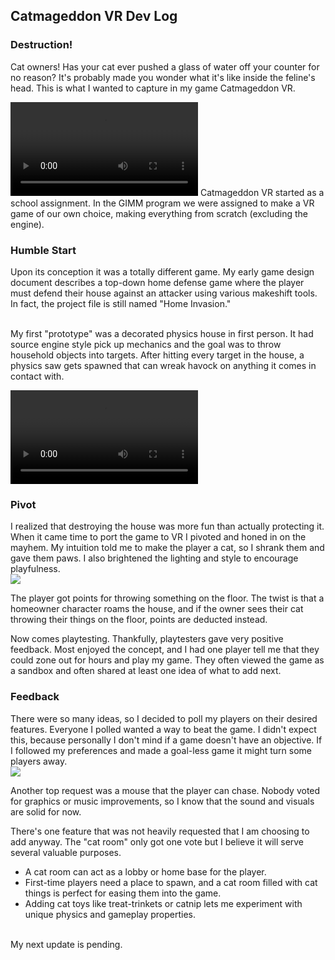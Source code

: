 ## Catmageddon VR Dev Log

### Destruction!

Cat owners! Has your cat ever pushed a glass of water off your counter for no reason? 
It's probably made you wonder what it's like inside the feline's head. This is what 
I wanted to capture in my game Catmageddon VR. 
<br>
	
![](/assets/catgame-showreel.mp4)
Catmageddon VR started as a school assignment. In the GIMM program we 
were assigned to make a VR game of our own choice, making everything from scratch (excluding the engine).

### Humble Start
Upon its conception it was a totally different game. 
My early game design document describes a top-down home defense game where the player must defend their house 
against an attacker using various makeshift tools.
In fact, the project file is still named "Home Invasion."  
<br>

My first "prototype" was a decorated physics house in first person. It had source engine style 
pick up mechanics and the goal was to throw household objects into targets. After hitting every target in the house, 
a physics saw gets spawned that can wreak havock on anything it comes in contact with.

![](/assets/willerup-throwthings-minigame-screencap.mp4)

### Pivot
I realized that destroying the house was more fun than actually protecting it. 
When it came time to port the game to VR I pivoted and honed in on the mayhem. 
My intuition told me to make the player a cat, so I shrank them and gave them paws. 
I also brightened the lighting and style to encourage playfulness.
<br>
![](/assets/turntable.PNG)

The player got points for throwing something 
on the floor. The twist is that a homeowner character roams the house, and if the owner sees their cat 
throwing their things on the floor, points are deducted instead.
<br>

Now comes playtesting. Thankfully, playtesters gave very positive feedback. 
Most enjoyed the concept, and I had one player tell me that they could zone out for hours and play my game. 
They often viewed the game as a sandbox and often shared at least one idea of what to add next. 
<br>
### Feedback
There were so many ideas, so I decided to poll my players on their desired features.
Everyone I polled wanted a way to beat the game. I didn't expect this, because personally I don't mind if a game doesn't have 
an objective. If I followed my preferences and made a goal-less game it might turn some players away. 
<br>
![](/assets/cat-chart-3.PNG)

Another top request was a mouse that the player can chase. Nobody voted for graphics or music improvements, 
so I know that the sound and visuals are solid for now.
<br>

There's one feature that was not heavily requested that I am choosing to add anyway. The "cat room" only got one 
vote but I believe it will serve several valuable purposes.
<br>

- A cat room can act as a lobby or home base for the player.
- First-time players need a place to spawn, and a cat room filled with cat things is perfect 
for easing them into the game.
- Adding cat toys like treat-trinkets or 
catnip lets me experiment with unique physics and gameplay properties. 
<br>
My next update is pending.
